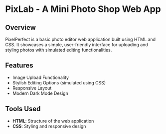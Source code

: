 # PixLab - A Mini Photo Shop Web App  

## Overview  
PixelPerfect is a basic photo editor web application built using HTML and CSS. It showcases a simple, user-friendly interface for uploading and styling photos with simulated editing functionalities.

## Features  
- Image Upload Functionality  
- Stylish Editing Options (simulated using CSS)  
- Responsive Layout  
- Modern Dark Mode Design  

## Tools Used  
- **HTML**: Structure of the web application  
- **CSS**: Styling and responsive design  
